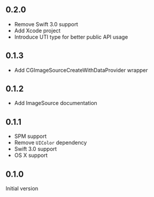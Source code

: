 ## 0.2.0

* Remove Swift 3.0 support
* Add Xcode project
* Introduce UTI type for better public API usage

## 0.1.3

* Add CGImageSourceCreateWithDataProvider wrapper

## 0.1.2

* Add ImageSource documentation

## 0.1.1

* SPM support
* Remove `UIColor` dependency
* Swift 3.0 support
* OS X support

## 0.1.0

Initial version

